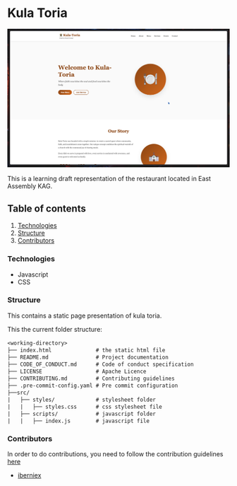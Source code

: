 # Kula Toria

![Kula-toria](assets/kula-toria.png)

This is a learning draft representation of the restaurant located in East Assembly KAG.

## Table of contents

1. [Technologies](#Technologies)
2. [Structure](#Structure)
3. [Contributors](#Contributors)

### Technologies

- Javascript
- CSS

### Structure

This contains a static page presentation of kula toria.

This the current folder structure:

```plaintext    
<working-directory>
├── index.html              # the static html file
├── README.md               # Project documentation
├── CODE_OF_CONDUCT.md      # Code of conduct specification
├── LICENSE                 # Apache Licence
├── CONTRIBUTING.md         # Contributing guidelines
├── .pre-commit-config.yaml # Pre commit configuration
├──src/
|   ├── styles/             # stylesheet folder
|   |   ├── styles.css      # css stylesheet file 
|   ├── scripts/            # javascript folder
|   |   ├── index.js        # javascript file 
```


### Contributors

In order to do contributions, you need to follow the contribution guidelines [here](CONTRIBUTING.md)
- [iberniex](https://github.com/iberniex)
<!-- add your username here -->
